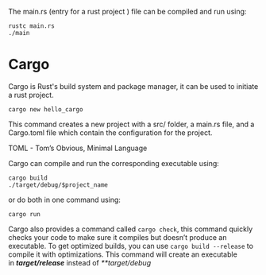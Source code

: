 The main.rs (entry for a rust project ) file can be compiled and run using: 
```
rustc main.rs
./main
```
# Cargo
Cargo is Rust's build system and package manager, it can be used to initiate a rust project.

```
cargo new hello_cargo
```

This command creates a new project with a <span class="filename">src/</span> folder, a  <span class="filename">main.rs</span>  file, and a <span class="filename">Cargo.toml</span> file which contain the configuration for the project.

<span class="bold-pink-text">
TOML - Tom’s Obvious, Minimal Language
</span>

Cargo can compile and run the corresponding executable using:
```
cargo build
./target/debug/$project_name
```
or do both in one command using: 
```
cargo run
```

Cargo also provides a command called `cargo check`, this command quickly checks your code to make sure it compiles but doesn’t produce an executable. To get optimized builds, you can use `cargo build --release` to compile it with optimizations. This command will create an executable in _**target/release**_ instead of _**target/debug_